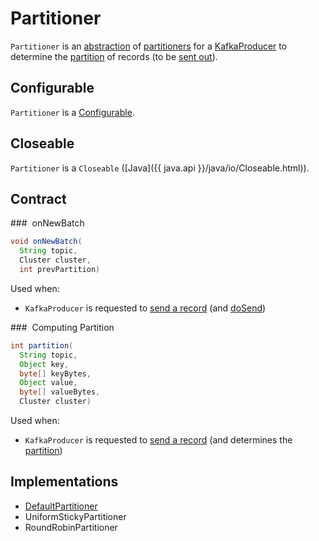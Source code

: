 # Partitioner

`Partitioner` is an [abstraction](#contract) of [partitioners](#implementations) for a [KafkaProducer](KafkaProducer.md#partitioner) to determine the [partition](#partition) of records (to be [sent out](KafkaProducer.md#send)).

## <span id="Configurable"> Configurable

`Partitioner` is a [Configurable](../Configurable.md).

## <span id="Closeable"> Closeable

`Partitioner` is a `Closeable` ([Java]({{ java.api }}/java/io/Closeable.html)).

## Contract

### <span id="onNewBatch"> onNewBatch

```java
void onNewBatch(
  String topic,
  Cluster cluster,
  int prevPartition)
```

Used when:

* `KafkaProducer` is requested to [send a record](KafkaProducer.md#send) (and [doSend](KafkaProducer.md#doSend))

### <span id="partition"> Computing Partition

```java
int partition(
  String topic,
  Object key,
  byte[] keyBytes,
  Object value,
  byte[] valueBytes,
  Cluster cluster)
```

Used when:

* `KafkaProducer` is requested to [send a record](KafkaProducer.md#send) (and determines the [partition](KafkaProducer.md#partition))

## Implementations

* [DefaultPartitioner](DefaultPartitioner.md)
* UniformStickyPartitioner
* RoundRobinPartitioner
